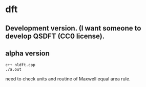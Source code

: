 # dft

## Development version. (I want someone to develop QSDFT (CC0 license).

## alpha version
	c++ nldft.cpp
	./a.out
  need to check units and routine of Maxwell equal area rule.